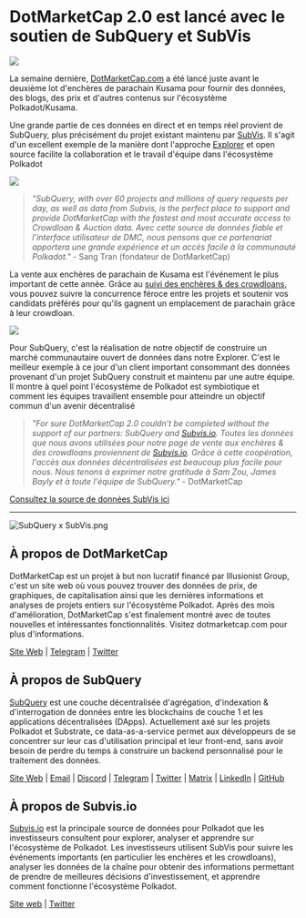 # DotMarketCap 2.0 est lancé avec le soutien de SubQuery et SubVis

![](https://cdn-images-1.medium.com/max/1600/1*fIxEXupCMUaaMsWQbA7zFQ.gif)

La semaine dernière, [DotMarketCap.com](https://dotmarketcap.com/) a été lancé juste avant le deuxième lot d'enchères de parachain Kusama pour fournir des données, des blogs, des prix et d'autres contenus sur l'écosystème Polkadot/Kusama.

Une grande partie de ces données en direct et en temps réel provient de SubQuery, plus précisément du projet existant maintenu par [SubVis](https://explorer.subquery.network/subquery/subvis-io/kusama-auction). Il s'agit d'un excellent exemple de la manière dont l'approche [Explorer](https://explorer.subquery.network/) et open source facilite la collaboration et le travail d'équipe dans l'écosystème Polkadot

![](https://cdn-images-1.medium.com/max/1600/1*-UL84MrIB3TtZBkDPwLMmw.png)

> _"SubQuery, with over 60 projects and millions of query requests per day, as well as data from Subvis, is the perfect place to support and provide DotMarketCap with the fastest and most accurate access to Crowdloan & Auction data. Avec cette source de données fiable et l'interface utilisateur de DMC, nous pensons que ce partenariat apportera une grande expérience et un accès facile à la communauté Polkadot."_ - Sang Tran (fondateur de DotMarketCap)

La vente aux enchères de parachain de Kusama est l'événement le plus important de cette année. Grâce au [suivi des enchères & des crowdloans](https://dotmarketcap.com/auction), vous pouvez suivre la concurrence féroce entre les projets et soutenir vos candidats préférés pour qu'ils gagnent un emplacement de parachain grâce à leur crowdloan.

![](https://cdn-images-1.medium.com/max/1600/1*n_y-1CUv1BcU2bzCs15djA.png)

Pour SubQuery, c'est la réalisation de notre objectif de construire un marché communautaire ouvert de données dans notre Explorer. C'est le meilleur exemple à ce jour d'un client important consommant des données provenant d'un projet SubQuery construit et maintenu par une autre équipe. Il montre à quel point l'écosystème de Polkadot est symbiotique et comment les équipes travaillent ensemble pour atteindre un objectif commun d'un avenir décentralisé

> _"For sure DotMarketCap 2.0 couldn’t be completed without the support of our partners: SubQuery and [Subvis.io](http://subvis.io/). Toutes les données que nous avons utilisées pour notre page de vente aux enchères & des crowdloans proviennent de [Subvis.io](http://subvis.io/). Grâce à cette coopération, l'accès aux données décentralisées est beaucoup plus facile pour nous. Nous tenons à exprimer notre gratitude à Sam Zou, James Bayly et à toute l'équipe de SubQuery."_ - DotMarketCap

[Consultez la source de données SubVis ici](https://explorer.subquery.network/subquery/subvis-io/kusama-auction)

---

![SubQuery x SubVis.png](https://cdn-images-1.medium.com/max/1600/1*ZOtmJdlgr-5H4BAt2gVKLw.png)

## **À propos de DotMarketCap**

DotMarketCap est un projet à but non lucratif financé par Illusionist Group, c'est un site web où vous pouvez trouver des données de prix, de graphiques, de capitalisation ainsi que les dernières informations et analyses de projets entiers sur l'écosystème Polkadot. Après des mois d'amélioration, DotMarketCap s'est finalement montré avec de toutes nouvelles et intéressantes fonctionnalités. Visitez dotmarketcap.com pour plus d'informations.

[Site Web](http://dotmarketcap.com/) | [Telegram](https://t.me/DotMarketCap_ANN) | [Twitter](https://twitter.com/DotMarketCap?ref_src=twsrc%5Egoogle%7Ctwcamp%5Eserp%7Ctwgr%5Eauthor)

## **À propos de SubQuery**

[SubQuery](https://subquery.network/) est une couche décentralisée d'agrégation, d'indexation & d'interrogation de données entre les blockchains de couche 1 et les applications décentralisées (DApps). Actuellement axé sur les projets Polkadot et Substrate, ce data-as-a-service permet aux développeurs de se concentrer sur leur cas d'utilisation principal et leur front-end, sans avoir besoin de perdre du temps à construire un backend personnalisé pour le traitement des données.

[Site Web](https://subquery.network/) | [Email](mailto:hello@subquery.network) | [Discord](https://discord.com/invite/78zg8aBSMG) | [Telegram](https://t.me/subquerynetwork) | [Twitter](https://twitter.com/subquerynetwork) | [Matrix](https://matrix.to/#/#subquery:matrix.org) | [LinkedIn](https://www.linkedin.com/company/subquery) | [GitHub](https://github.com/subquery)

## **À propos de Subvis.io**

[Subvis.io](https://dotmarketcap.com/blog-detail/541/Subvis.io) est la principale source de données pour Polkadot que les investisseurs consultent pour explorer, analyser et apprendre sur l'écosystème de Polkadot. Les investisseurs utilisent SubVis pour suivre les événements importants (en particulier les enchères et les crowdloans), analyser les données de la chaîne pour obtenir des informations permettant de prendre de meilleures décisions d'investissement, et apprendre comment fonctionne l'écosystème Polkadot.

[Site web](https://www.subvis.io/) | [Twitter](https://twitter.com/subvisioapp)
